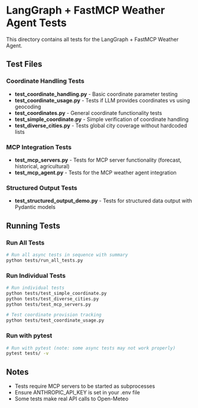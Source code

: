 # LangGraph + FastMCP Weather Agent Tests

This directory contains all tests for the LangGraph + FastMCP Weather Agent.

## Test Files

### Coordinate Handling Tests
- **test_coordinate_handling.py** - Basic coordinate parameter testing
- **test_coordinate_usage.py** - Tests if LLM provides coordinates vs using geocoding
- **test_coordinates.py** - General coordinate functionality tests  
- **test_simple_coordinate.py** - Simple verification of coordinate handling
- **test_diverse_cities.py** - Tests global city coverage without hardcoded lists

### MCP Integration Tests
- **test_mcp_servers.py** - Tests for MCP server functionality (forecast, historical, agricultural)
- **test_mcp_agent.py** - Tests for the MCP weather agent integration

### Structured Output Tests
- **test_structured_output_demo.py** - Tests for structured data output with Pydantic models

## Running Tests

### Run All Tests
```bash
# Run all async tests in sequence with summary
python tests/run_all_tests.py
```

### Run Individual Tests
```bash
# Run individual tests
python tests/test_simple_coordinate.py
python tests/test_diverse_cities.py
python tests/test_mcp_servers.py

# Test coordinate provision tracking
python tests/test_coordinate_usage.py
```

### Run with pytest
```bash
# Run with pytest (note: some async tests may not work properly)
pytest tests/ -v
```

## Notes
- Tests require MCP servers to be started as subprocesses
- Ensure ANTHROPIC_API_KEY is set in your .env file
- Some tests make real API calls to Open-Meteo
